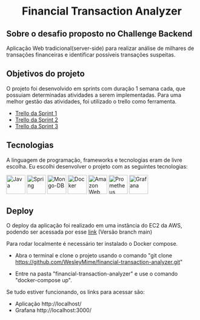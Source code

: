 <h1 align="center"> Financial Transaction Analyzer </h1>


## Sobre o desafio proposto no Challenge Backend

Aplicação Web tradicional(server-side) para realizar análise de milhares de transações financeiras e identificar possíveis transações suspeitas.

## Objetivos do projeto

O projeto foi desenvolvido em sprints com duração 1 semana cada, que possuiam determinadas atividades a serem implementadas. Para uma melhor gestão das atividades, foi utilizado o trello como ferramenta.

- [Trello da Sprint 1](https://trello.com/b/6BVMlCYd/challenge-backend-3-semana-1)
- [Trello da Sprint 2](https://trello.com/b/nUN64cpL/challenge-backend-3-semana-2)
- [Trello da Sprint 3](https://trello.com/b/Z5fKD7ly/challenge-backend-3-semana-3)

## Tecnologias

 A linguagem de programação, frameworks e tecnologias eram de livre escolha. Eu escolhi desenvolver o projeto com as seguintes tecnologias:
 
<img alt="Java" src="https://cdn.jsdelivr.net/gh/devicons/devicon/icons/java/java-original-wordmark.svg" width="50" height="50" /> <img alt="Spring" src="https://cdn.jsdelivr.net/gh/devicons/devicon/icons/spring/spring-original-wordmark.svg" width="50" height="50" /> <img alt="Mongo-DB" src="https://cdn.jsdelivr.net/gh/devicons/devicon/icons/mongodb/mongodb-plain-wordmark.svg" width="50" height="50" /> <img alt="Docker" src="https://cdn.jsdelivr.net/gh/devicons/devicon/icons/docker/docker-plain-wordmark.svg" width="50" height="50" /> <img alt="Amazon Web Services" src="https://cdn.jsdelivr.net/gh/devicons/devicon/icons/amazonwebservices/amazonwebservices-plain-wordmark.svg" width="50" height="50" /> <img alt="Prometheus" src="https://cdn.jsdelivr.net/gh/devicons/devicon/icons/prometheus/prometheus-original-wordmark.svg" width="50" height="50" /> <img alt="Grafana" src="https://cdn.jsdelivr.net/gh/devicons/devicon/icons/grafana/grafana-original-wordmark.svg" width="50" height="50" />

## Deploy

O deploy da aplicação foi realizado em uma instância do EC2 da AWS, podendo ser acessada por esse [link](http://ec2-15-228-229-105.sa-east-1.compute.amazonaws.com/)
(Versão branch main)

Para rodar localmente é necessário ter instalado o Docker compose.

- Abra o terminal e clone o projeto usando o comando
"git clone https://github.com/WesleyMime/financial-transaction-analyzer.git"

- Entre na pasta "financial-transaction-analyzer" e use o comando "docker-compose up".

Se tudo estiver funcionando, os links para acessar são: 
- Aplicação http://localhost/
- Grafana http://localhost:3000/

